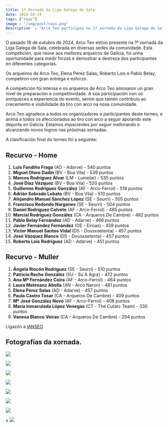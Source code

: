 ```yaml
---
title: 1ª Xornada da Liga Galega de Sala
date: 2024-10-19
tags: ["raus"]
image : "/img/post/raus.png"
Description  : "Arco Teo participou na 1ª xornada da Liga Galega de Sala o 19 de outubro de 2024. Os nosos arqueiros destacaron con gran entrega e competitividade. "
---
```

O pasado 19 de outubro de 2024, Arco Teo estivo presente na 1ª xornada da Liga Galega de Sala, celebrada en diversas sedes da comunidade. Esta competición, que reúne aos mellores arqueiros de Galicia, foi unha oportunidade para medir forzas e demostrar a destreza dos participantes en diferentes categorías.

Os arqueiros de Arco Teo, Elena Pérez Salas, Roberto Lois e Pablo Belay, competiron con gran entrega e esforzo. 


A competición foi intensa e os arqueiros de Arco Teo amosaron un gran nivel de preparación e competitividade. A súa participación non só enriqueceu a experiencia do evento, senón que tamén contribuiu ao crecemento e visibilidade do tiro con arco na nosa comunidade.

Arco Teo agradece a todos os organizadores e participantes deste torneo, e anima a todos os afeccionados ao tiro con arco a seguir apoiando este deporte en Galicia. Estamos impacientes por seguir mellorando e alcanzando novos logros nas próximas xornadas.

A clasificación final do torneo foi a seguinte:

## Recurvo - Home
1. **Luis Fandiño Fraga** (AD - Adarve) - 540 puntos
2. **Miguel Otero Dadin** (BV - Boa Vila) - 539 puntos
3. **Marcos Rodríguez Álvar** (LM - Lumelar) - 535 puntos
4. **José Díaz Vázquez** (BV - Boa Vila) - 520 puntos
5. **Guillermo Rodríguez González** (AF - Arco-Ferrol) - 518 puntos
6. **Adrián Sobrado Lobato** (BV - Boa Vila) - 510 puntos
7. **Alejandro Manuel Sánchez López** (SE - Seurri) - 505 puntos
8. **Francisco Redondo Narganes** (SE - Seurri) - 504 puntos
9. **Daniel Rodríguez Calvete** (AF - Arco-Ferrol) - 485 puntos
10. **Marcial Rodríguez González** (CA - Arqueros De Cambre) - 482 puntos
11. **Pablo Belay Fernández** (AD - Adarve) - 466 puntos
12. **Javier Fernández Fernández** (OE - Eiroas) - 459 puntos
13. **Victor Manuel Santos Vidal** (DS - Dousxsetenta) - 457 puntos
14. **José Vázquez Blanco** (DS - Dousxsetenta) - 457 puntos
15. **Roberto Lois Rodríguez** (AD - Adarve) - 451 puntos

## Recurvo - Muller
1. **Ángela Rincón Rodríguez** (SE - Seurri) - 510 puntos
2. **Patricia Reche González** (SU - Su A Agra) - 472 puntos
3. **Ana Mª Fernández Coira** (AF - Arco-Ferrol) - 464 puntos
4. **Laura Matesanz Abella** (AN - Arco Naron) - 461 puntos
5. **Elena Pérez Salas** (AD - Adarve) - 457 puntos
6. **Paula Castro Tosar** (CA - Arqueros De Cambre) - 409 puntos
7. **Mª José González Novo** (AF - Arco-Ferrol) - 408 puntos
8. **María Inmaculada López Venegas** (CT - The Cutarc Team) - 330 puntos
9. **Vanesa Blanco Veiras** (CA - Arqueros De Cambre) - 294 puntos


Ligazón a [IANSEO](https://www.ianseo.net/Details.php?toId=19848)

## Fotografías da xornada.

![](../img/post/2024-10-19-raus/01.png)

![](../img/post/2024-10-19-raus/02.png)

![](../img/post/2024-10-19-raus/03.png)

![](../img/post/2024-10-19-raus/04.png)

![](../img/post/2024-10-19-raus/05.png)

![](../img/post/2024-10-19-raus/06.png)

![](/img/post/2024-10-19-raus_01.jpg)

x
![](../img/post/2024-10-19-raus_01.jpg)